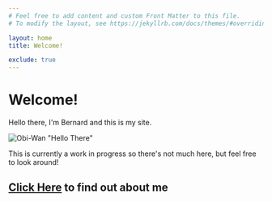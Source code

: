 ```yaml
---
# Feel free to add content and custom Front Matter to this file.
# To modify the layout, see https://jekyllrb.com/docs/themes/#overriding-theme-defaults

layout: home
title: Welcome!

exclude: true
---
```


# Welcome!
Hello there, I'm Bernard and this is my site.

![Obi-Wan "Hello There"](https://media1.giphy.com/media/Nx0rz3jtxtEre/giphy.gif?cid=ecf05e47ynjg8tc5x9g48948a1foxi6ikasewhyd4juvrzh7&rid=giphy.gif&ct=g)

This is currently a work in progress so there's not much here, but feel free to look around!

## [Click Here](about) to find out about me